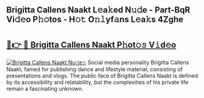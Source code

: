 ## Brigitta Callens Naakt L𝚎a𝚔ed N𝚞𝚍e - Part-BqR Vi𝚍𝚎o P𝚑𝚘tos - H𝚘𝚝 O𝚗𝚕yf𝚊ns L𝚎a𝚔s 4Zghe

# <h2><a href="http://kfea0p.oniu.top/?m=Brigitta+Callens+Naakt">🔗👉 🔴 Brigitta Callens Naakt P𝚑ot𝚘𝚜 V𝚒d𝚎o</a></h2>

[![Brigitta Callens Naakt Nu𝚍e𝚜](https://i.imgur.com/0qMVB7G.gif)](http://kfea0p.oniu.top/?m=Brigitta+Callens+Naakt)
Social media personality Brigitta Callens Naakt, famed for publishing dance and lifestyle material, consisting of presentations and vlogs. The public face of Brigitta Callens Naakt is defined by its accessibility and relatability, but the complexities of his private life remain a fascinating unknown.  
